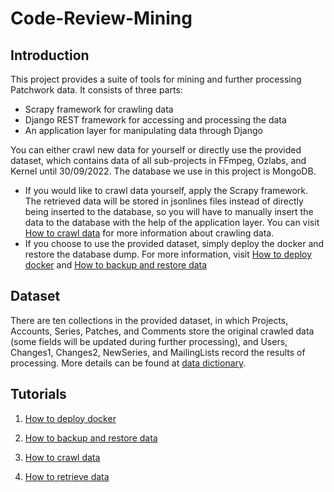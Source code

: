 # Code-Review-Mining

## Introduction

This project provides a suite of tools for mining and further processing Patchwork data. It consists of three parts:
- Scrapy framework for crawling data
- Django REST framework for accessing and processing the data
- An application layer for manipulating data through Django

You can either crawl new data for yourself or directly use the provided dataset, which contains data of all sub-projects in FFmpeg, Ozlabs, and Kernel until 30/09/2022. The database we use in this project is MongoDB.
- If you would like to crawl data yourself, apply the Scrapy framework. The retrieved data will be stored in jsonlines files instead of directly being inserted to the database, so you will have to manually insert the data to the database with the help of the application layer. You can visit [How to crawl data](https://github.com/MingzhaoLiang/code-review-mining/wiki/How-to-crawl-data) for more information about crawling data.
- If you choose to use the provided dataset, simply deploy the docker and restore the database dump. For more information, visit [How to deploy docker](https://github.com/MingzhaoLiang/code-review-mining/wiki/How-to-deploy-docker) and [How to backup and restore data](https://github.com/MingzhaoLiang/Code-Review-Mining/wiki/How-to-backup-and-restore-data)

## Dataset

There are ten collections in the provided dataset, in which Projects, Accounts, Series, Patches, and Comments store the original crawled data (some fields will be updated during further processing), and Users, Changes1, Changes2, NewSeries, and MailingLists record the results of processing. More details can be found at [data dictionary](https://github.com/MingzhaoLiang/code-review-mining/wiki/Data-dictionary).

## Tutorials

1. [How to deploy docker](https://github.com/MingzhaoLiang/code-review-mining/wiki/How-to-deploy-docker)

2. [How to backup and restore data](https://github.com/MingzhaoLiang/Code-Review-Mining/wiki/How-to-backup-and-restore-data)

3. [How to crawl data](https://github.com/MingzhaoLiang/code-review-mining/wiki/How-to-crawl-data)

4. [How to retrieve data](https://github.com/MingzhaoLiang/Code-Review-Mining/wiki/How-to-retrieve-data)
